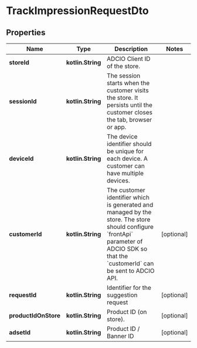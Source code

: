 
# TrackImpressionRequestDto

## Properties
Name | Type | Description | Notes
------------ | ------------- | ------------- | -------------
**storeId** | **kotlin.String** | ADCIO Client ID of the store. | 
**sessionId** | **kotlin.String** | The session starts when the customer visits the store. It persists until the customer closes the tab, browser or app. | 
**deviceId** | **kotlin.String** | The device identifier should be unique for each device. A customer can have multiple devices. | 
**customerId** | **kotlin.String** | The customer identifier which is generated and managed by the store. The store should configure &#x60;frontApi&#x60; parameter of ADCIO SDK so that the &#x60;customerId&#x60; can be sent to ADCIO API. |  [optional]
**requestId** | **kotlin.String** | Identifier for the suggestion request |  [optional]
**productIdOnStore** | **kotlin.String** | Product ID (on store). |  [optional]
**adsetId** | **kotlin.String** | Product ID / Banner ID |  [optional]



